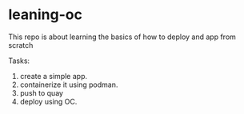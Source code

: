 # leaning-oc
This repo is about learning the basics of how to deploy and app from scratch


Tasks:
1. create a simple app.
2. containerize it using podman.
3. push to quay
4. deploy using OC.
